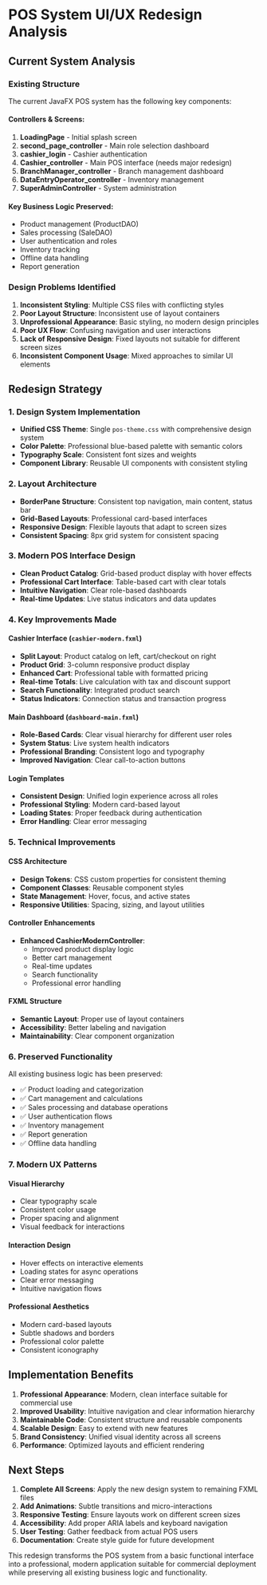 # POS System UI/UX Redesign Analysis

## Current System Analysis

### Existing Structure
The current JavaFX POS system has the following key components:

#### Controllers & Screens:
1. **LoadingPage** - Initial splash screen
2. **second_page_controller** - Main role selection dashboard
3. **cashier_login** - Cashier authentication
4. **Cashier_controller** - Main POS interface (needs major redesign)
5. **BranchManager_controller** - Branch management dashboard
6. **DataEntryOperator_controller** - Inventory management
7. **SuperAdminController** - System administration

#### Key Business Logic Preserved:
- Product management (ProductDAO)
- Sales processing (SaleDAO)
- User authentication and roles
- Inventory tracking
- Offline data handling
- Report generation

### Design Problems Identified

1. **Inconsistent Styling**: Multiple CSS files with conflicting styles
2. **Poor Layout Structure**: Inconsistent use of layout containers
3. **Unprofessional Appearance**: Basic styling, no modern design principles
4. **Poor UX Flow**: Confusing navigation and user interactions
5. **Lack of Responsive Design**: Fixed layouts not suitable for different screen sizes
6. **Inconsistent Component Usage**: Mixed approaches to similar UI elements

## Redesign Strategy

### 1. Design System Implementation
- **Unified CSS Theme**: Single `pos-theme.css` with comprehensive design system
- **Color Palette**: Professional blue-based palette with semantic colors
- **Typography Scale**: Consistent font sizes and weights
- **Component Library**: Reusable UI components with consistent styling

### 2. Layout Architecture
- **BorderPane Structure**: Consistent top navigation, main content, status bar
- **Grid-Based Layouts**: Professional card-based interfaces
- **Responsive Design**: Flexible layouts that adapt to screen sizes
- **Consistent Spacing**: 8px grid system for consistent spacing

### 3. Modern POS Interface Design
- **Clean Product Catalog**: Grid-based product display with hover effects
- **Professional Cart Interface**: Table-based cart with clear totals
- **Intuitive Navigation**: Clear role-based dashboards
- **Real-time Updates**: Live status indicators and data updates

### 4. Key Improvements Made

#### Cashier Interface (`cashier-modern.fxml`)
- **Split Layout**: Product catalog on left, cart/checkout on right
- **Product Grid**: 3-column responsive product display
- **Enhanced Cart**: Professional table with formatted pricing
- **Real-time Totals**: Live calculation with tax and discount support
- **Search Functionality**: Integrated product search
- **Status Indicators**: Connection status and transaction progress

#### Main Dashboard (`dashboard-main.fxml`)
- **Role-Based Cards**: Clear visual hierarchy for different user roles
- **System Status**: Live system health indicators
- **Professional Branding**: Consistent logo and typography
- **Improved Navigation**: Clear call-to-action buttons

#### Login Templates
- **Consistent Design**: Unified login experience across all roles
- **Professional Styling**: Modern card-based layout
- **Loading States**: Proper feedback during authentication
- **Error Handling**: Clear error messaging

### 5. Technical Improvements

#### CSS Architecture
- **Design Tokens**: CSS custom properties for consistent theming
- **Component Classes**: Reusable component styles
- **State Management**: Hover, focus, and active states
- **Responsive Utilities**: Spacing, sizing, and layout utilities

#### Controller Enhancements
- **Enhanced CashierModernController**: 
  - Improved product display logic
  - Better cart management
  - Real-time updates
  - Search functionality
  - Professional error handling

#### FXML Structure
- **Semantic Layout**: Proper use of layout containers
- **Accessibility**: Better labeling and navigation
- **Maintainability**: Clear component organization

### 6. Preserved Functionality

All existing business logic has been preserved:
- ✅ Product loading and categorization
- ✅ Cart management and calculations
- ✅ Sales processing and database operations
- ✅ User authentication flows
- ✅ Inventory management
- ✅ Report generation
- ✅ Offline data handling

### 7. Modern UX Patterns

#### Visual Hierarchy
- Clear typography scale
- Consistent color usage
- Proper spacing and alignment
- Visual feedback for interactions

#### Interaction Design
- Hover effects on interactive elements
- Loading states for async operations
- Clear error messaging
- Intuitive navigation flows

#### Professional Aesthetics
- Modern card-based layouts
- Subtle shadows and borders
- Professional color palette
- Consistent iconography

## Implementation Benefits

1. **Professional Appearance**: Modern, clean interface suitable for commercial use
2. **Improved Usability**: Intuitive navigation and clear information hierarchy
3. **Maintainable Code**: Consistent structure and reusable components
4. **Scalable Design**: Easy to extend with new features
5. **Brand Consistency**: Unified visual identity across all screens
6. **Performance**: Optimized layouts and efficient rendering

## Next Steps

1. **Complete All Screens**: Apply the new design system to remaining FXML files
2. **Add Animations**: Subtle transitions and micro-interactions
3. **Responsive Testing**: Ensure layouts work on different screen sizes
4. **Accessibility**: Add proper ARIA labels and keyboard navigation
5. **User Testing**: Gather feedback from actual POS users
6. **Documentation**: Create style guide for future development

This redesign transforms the POS system from a basic functional interface into a professional, modern application suitable for commercial deployment while preserving all existing business logic and functionality.